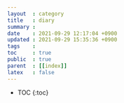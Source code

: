 ```yaml
---
layout  : category
title   : diary
summary : 
date    : 2021-09-29 12:17:04 +0900
updated : 2021-09-29 15:35:36 +0900
tags    : 
toc     : true
public  : true
parent  : [[index]]
latex   : false
---
```

* TOC
{:toc}
